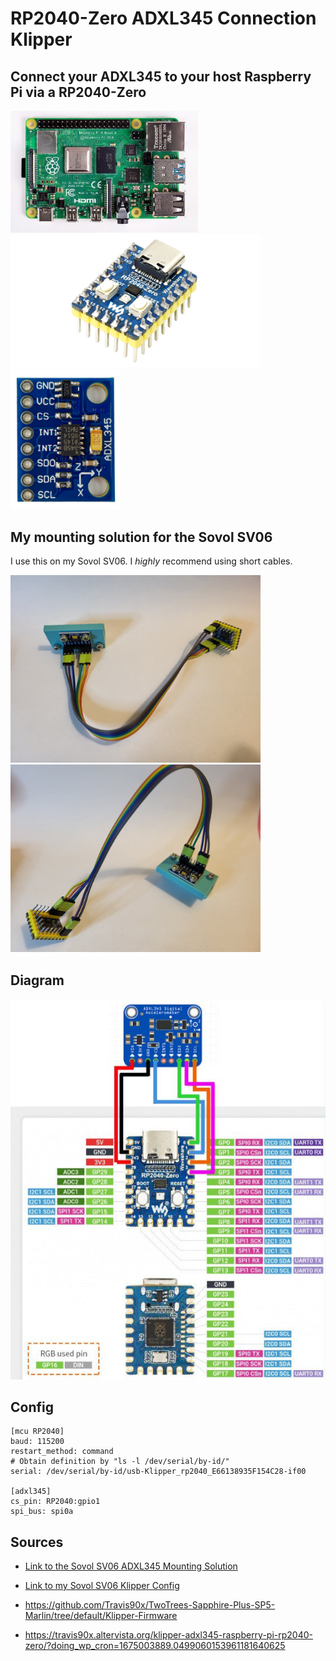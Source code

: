 # RP2040-Zero ADXL345 Connection Klipper

## Connect your ADXL345 to your host Raspberry Pi via a RP2040-Zero

<img src="./images/rpi.jpg" width="300" alt='Raspberry Pi'/><img src="./images/RP2040-Zero.jpg" width="400" alt='RP2040-Zero'/><img src="./images/ADXL345.jpg" width="175" alt='ADXL345'/>

## My mounting solution for the Sovol SV06

I use this on my Sovol SV06. I *highly* recommend using short cables.

<img src="./images/setup1.jpg" width="400" alt='Setup 1'/> <img src="./images/setup2.jpg" width="400" alt='Setup 2'/> 

## Diagram
![Diagram](./images/diagram.png)

## Config

```
[mcu RP2040]
baud: 115200
restart_method: command
# Obtain definition by "ls -l /dev/serial/by-id/"
serial: /dev/serial/by-id/usb-Klipper_rp2040_E66138935F154C28-if00

[adxl345]
cs_pin: RP2040:gpio1
spi_bus: spi0a
```

## Sources

- [Link to the Sovol SV06 ADXL345 Mounting Solution](https://www.printables.com/model/385334-sovol-sv06-adxl345-mount-printhead-and-bed)
- [Link to my Sovol SV06 Klipper Config](https://github.com/bassamanator/Sovol-SV06-firmware/tree/master)

- https://github.com/Travis90x/TwoTrees-Sapphire-Plus-SP5-Marlin/tree/default/Klipper-Firmware
- https://travis90x.altervista.org/klipper-adxl345-raspberry-pi-rp2040-zero/?doing_wp_cron=1675003889.0499060153961181640625